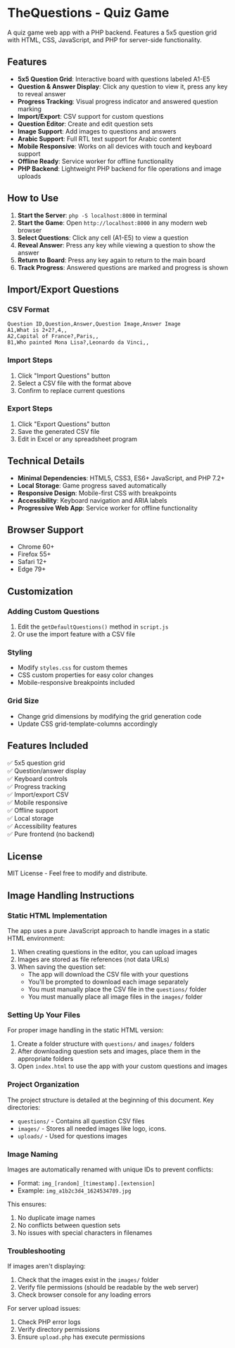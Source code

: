 # TheQuestions - Quiz Game

A quiz game web app with a PHP backend. Features a 5x5 question grid with HTML, CSS, JavaScript, and PHP for server-side functionality.

## Features

- **5x5 Question Grid**: Interactive board with questions labeled A1-E5
- **Question & Answer Display**: Click any question to view it, press any key to reveal answer
- **Progress Tracking**: Visual progress indicator and answered question marking
- **Import/Export**: CSV support for custom questions
- **Question Editor**: Create and edit question sets
- **Image Support**: Add images to questions and answers
- **Arabic Support**: Full RTL text support for Arabic content
- **Mobile Responsive**: Works on all devices with touch and keyboard support
- **Offline Ready**: Service worker for offline functionality
- **PHP Backend**: Lightweight PHP backend for file operations and image uploads

## How to Use

1. **Start the Server**: `php -S localhost:8000` in terminal
2. **Start the Game**: Open `http://localhost:8000` in any modern web browser
3. **Select Questions**: Click any cell (A1-E5) to view a question
3. **Reveal Answer**: Press any key while viewing a question to show the answer
4. **Return to Board**: Press any key again to return to the main board
5. **Track Progress**: Answered questions are marked and progress is shown

## Import/Export Questions

### CSV Format

```csv
Question ID,Question,Answer,Question Image,Answer Image
A1,What is 2+2?,4,,
A2,Capital of France?,Paris,,
B1,Who painted Mona Lisa?,Leonardo da Vinci,,
```

### Import Steps

1. Click "Import Questions" button
2. Select a CSV file with the format above
3. Confirm to replace current questions

### Export Steps

1. Click "Export Questions" button
2. Save the generated CSV file
3. Edit in Excel or any spreadsheet program

## Technical Details

- **Minimal Dependencies**: HTML5, CSS3, ES6+ JavaScript, and PHP 7.2+
- **Local Storage**: Game progress saved automatically
- **Responsive Design**: Mobile-first CSS with breakpoints
- **Accessibility**: Keyboard navigation and ARIA labels
- **Progressive Web App**: Service worker for offline functionality

## Browser Support

- Chrome 60+
- Firefox 55+
- Safari 12+
- Edge 79+

## Customization

### Adding Custom Questions

1. Edit the `getDefaultQuestions()` method in `script.js`
2. Or use the import feature with a CSV file

### Styling

- Modify `styles.css` for custom themes
- CSS custom properties for easy color changes
- Mobile-responsive breakpoints included

### Grid Size

- Change grid dimensions by modifying the grid generation code
- Update CSS grid-template-columns accordingly

## Features Included

✅ 5x5 question grid  
✅ Question/answer display  
✅ Keyboard controls  
✅ Progress tracking  
✅ Import/export CSV  
✅ Mobile responsive  
✅ Offline support  
✅ Local storage  
✅ Accessibility features  
✅ Pure frontend (no backend)

## License

MIT License - Feel free to modify and distribute.

## Image Handling Instructions

### Static HTML Implementation

The app uses a pure JavaScript approach to handle images in a static HTML environment:

1. When creating questions in the editor, you can upload images
2. Images are stored as file references (not data URLs)
3. When saving the question set:
   - The app will download the CSV file with your questions
   - You'll be prompted to download each image separately
   - You must manually place the CSV file in the `questions/` folder
   - You must manually place all image files in the `images/` folder

### Setting Up Your Files

For proper image handling in the static HTML version:

1. Create a folder structure with `questions/` and `images/` folders
2. After downloading question sets and images, place them in the appropriate folders
3. Open `index.html` to use the app with your custom questions and images

### Project Organization

The project structure is detailed at the beginning of this document. Key directories:

- `questions/` - Contains all question CSV files
- `images/` - Stores all needed images like logo, icons.
- `uploads/` - Used for questions images

### Image Naming

Images are automatically renamed with unique IDs to prevent conflicts:

- Format: `img_[random]_[timestamp].[extension]`
- Example: `img_a1b2c3d4_1624534789.jpg`

This ensures:

1. No duplicate image names
2. No conflicts between question sets
3. No issues with special characters in filenames

### Troubleshooting

If images aren't displaying:

1. Check that the images exist in the `images/` folder
2. Verify file permissions (should be readable by the web server)
3. Check browser console for any loading errors

For server upload issues:

1. Check PHP error logs
2. Verify directory permissions
3. Ensure `upload.php` has execute permissions
